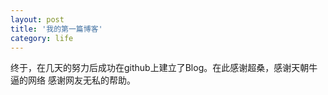 ```yaml
---
layout: post
title: '我的第一篇博客'
category: life
---
```


终于，在几天的努力后成功在github上建立了Blog。在此感谢超桑，感谢天朝牛逼的网络
感谢网友无私的帮助。

